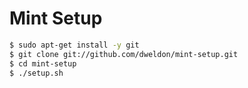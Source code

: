 # Mint Setup

```sh
$ sudo apt-get install -y git
$ git clone git://github.com/dweldon/mint-setup.git
$ cd mint-setup
$ ./setup.sh
```
